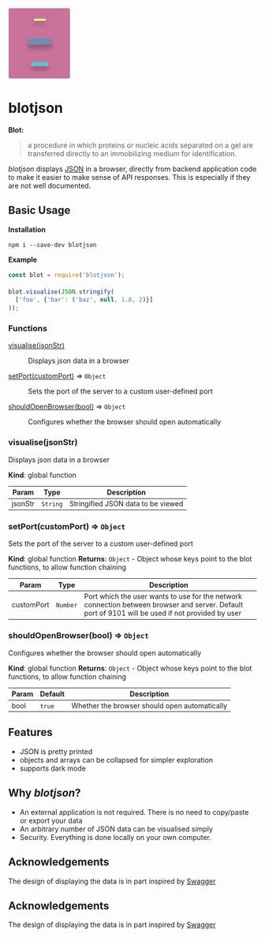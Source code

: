 ![Alt text](../../../logo_light.svg) 
# blotjson

**Blot:**
> a procedure in which proteins or nucleic acids separated on a gel are transferred directly to an immobilizing medium for identification.


*blotjson* displays [JSON](https://www.json.org/json-en.html) in a browser, directly from backend application code to make it easier to make sense of API responses. This is especially if they are not well documented.


## Basic Usage

**Installation**
```
npm i --save-dev blotjson
```
**Example**
```js
const blot = require('blotjson');

blot.visualise(JSON.stringify(
  ['foo', {'bar': ('baz', null, 1.0, 2)}]
));
```

### Functions

<dl>
<dt><a href="#visualise">visualise(jsonStr)</a></dt>
<dd><p>Displays json data in a browser</p>
</dd>
<dt><a href="#setPort">setPort(customPort)</a> ⇒ <code>Object</code></dt>
<dd><p>Sets the port of the server to a custom user-defined port</p>
</dd>
<dt><a href="#shouldOpenBrowser">shouldOpenBrowser(bool)</a> ⇒ <code>Object</code></dt>
<dd><p>Configures whether the browser should open automatically</p>
</dd>
</dl>

<a name="visualise"></a>

### visualise(jsonStr)
Displays json data in a browser

**Kind**: global function

| Param | Type | Description |
| --- | --- | --- |
| jsonStr | <code>String</code> | Stringified JSON data to be viewed |

<a name="setPort"></a>

### setPort(customPort) ⇒ <code>Object</code>
Sets the port of the server to a custom user-defined port

**Kind**: global function
**Returns**: <code>Object</code> - Object whose keys point to the blot functions, to allow function chaining

| Param | Type | Description |
| --- | --- | --- |
| customPort | <code>Number</code> | Port which the user wants to use for the network connection between browser and server. Default port of 9101 will be used if not provided by user |

<a name="shouldOpenBrowser"></a>

### shouldOpenBrowser(bool) ⇒ <code>Object</code>
Configures whether the browser should open automatically

**Kind**: global function
**Returns**: <code>Object</code> - Object whose keys point to the blot functions, to allow function chaining

| Param | Default | Description |
| --- | --- | --- |
| bool | <code>true</code> | Whether the browser should open automatically |

## Features
* JSON is pretty printed
* objects and arrays can be collapsed for simpler exploration
* supports dark mode

## Why *blotjson*?
* An external application is not required. There is no need to copy/paste or export your data
* An arbitrary number of JSON data can be visualised simply
* Security. Everything is done locally on your own computer.


## Acknowledgements

The design of displaying the data is in part inspired by [Swagger](https://swagger.io) 
## Acknowledgements

The design of displaying the data is in part inspired by [Swagger](https://swagger.io)
